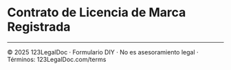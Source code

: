# Contrato de Licencia de Marca Registrada

---
© 2025 123LegalDoc · Formulario DIY · No es asesoramiento legal · Términos: 123LegalDoc.com/terms
